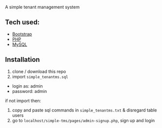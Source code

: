 A simple tenant management system

## Tech used: ##
* [Bootstrap](https://getbootstrap.com "Bootstrap")
* [PHP](https://www.php.net "PHP: Hypertext Preprocessor")
* [MySQL](https://www.mysql.com "MySQL")

## Installation ##
1. clone / download this repo
2. import `simple_tenantms.sql`
* login as: admin
* password: admin

if not import then:
1. copy and paste sql commands in `simple_tenantms.txt` & disregard table users
2. go to `localhost/simple-tms/pages/admin-signup.php`, sign up and login